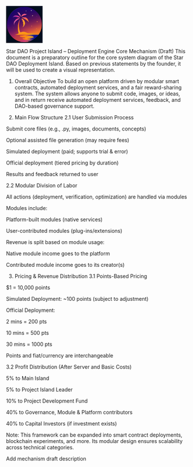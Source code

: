 <img src="STARDAOLOGO.png" alt="STARDAO Logo" width="100" align="left" />

<br clear="left" />

Star DAO Project Island – Deployment Engine Core Mechanism (Draft)
This document is a preparatory outline for the core system diagram of the Star DAO Deployment Island. Based on previous statements by the founder, it will be used to create a visual representation.

1. Overall Objective
To build an open platform driven by modular smart contracts, automated deployment services, and a fair reward-sharing system.
The system allows anyone to submit code, images, or ideas, and in return receive automated deployment services, feedback, and DAO-based governance support.

2. Main Flow Structure
2.1 User Submission Process

Submit core files (e.g., .py, images, documents, concepts)

Optional assisted file generation (may require fees)

Simulated deployment (paid; supports trial & error)

Official deployment (tiered pricing by duration)

Results and feedback returned to user

2.2 Modular Division of Labor

All actions (deployment, verification, optimization) are handled via modules

Modules include:

Platform-built modules (native services)

User-contributed modules (plug-ins/extensions)

Revenue is split based on module usage:

Native module income goes to the platform

Contributed module income goes to its creator(s)

3. Pricing & Revenue Distribution
3.1 Points-Based Pricing

$1 = 10,000 points

Simulated Deployment: ~100 points (subject to adjustment)

Official Deployment:

2 mins = 200 pts

10 mins = 500 pts

30 mins = 1000 pts

Points and fiat/currency are interchangeable

3.2 Profit Distribution (After Server and Basic Costs)

5% to Main Island

5% to Project Island Leader

10% to Project Development Fund

40% to Governance, Module & Platform contributors

40% to Capital Investors (if investment exists)

Note:
This framework can be expanded into smart contract deployments, blockchain experiments, and more. Its modular design ensures scalability across technical categories.

Add mechanism draft description
